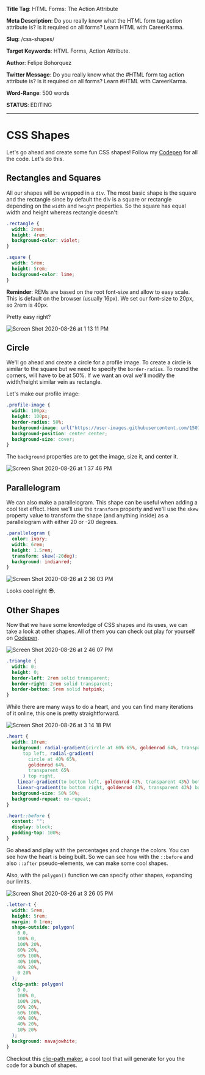 **Title Tag**: HTML Forms: The Action Attribute

**Meta Description**: Do you really know what the HTML form tag action attribute is? Is it required on all forms? Learn HTML with CareerKarma.

**Slug**: /css-shapes/

**Target Keywords**: HTML Forms, Action Attribute.

**Author**: Felipe Bohorquez

**Twitter Message**: Do you really know what the #HTML form tag action attribute is? Is it required on all forms? Learn #HTML with CareerKarma.

**Word-Range**: 500 words

**STATUS**: EDITING

---

# CSS Shapes

Let's go ahead and create some fun CSS shapes! Follow my [Codepen](https://codepen.io/fbohz-the-decoder/pen/abNWbWQ) for all the code. Let's do this.

## Rectangles and Squares

All our shapes will be wrapped in a `div`. The most basic shape is the square and the rectangle since by default the div is a square or rectangle depending on the `width` and `height` properties. So the square has equal width and height whereas rectangle doesn't:

```css
.rectangle {
  width: 2rem;
  height: 4rem;
  background-color: violet;
}

.square {
  width: 5rem;
  height: 5rem;
  background-color: lime;
}
```

**Reminder**: REMs are based on the root font-size and allow to easy scale. This is default on the browser (usually 16px). We set our font-size to 20px, so 2rem is 40px.

Pretty easy right?

![Screen Shot 2020-08-26 at 1 13 11 PM](https://user-images.githubusercontent.com/15071636/91341855-c8a08200-e79f-11ea-9b6b-4a16edc30f5a.png)

## Circle

We'll go ahead and create a circle for a profile image. To create a circle is similar to the square but we need to specify the `border-radius`. To round the corners, will have to be at 50%. If we want an oval we'll modify the width/height similar vein as rectangle.

Let's make our profile image:

```css
.profile-image {
  width: 100px;
  height: 100px;
  border-radius: 50%;
  background-image: url("https://user-images.githubusercontent.com/15071636/91342237-57ad9a00-e7a0-11ea-97bc-606a5998b29a.jpg");
  background-position: center center;
  background-size: cover;
}
```

The `background` properties are to get the image, size it, and center it.

![Screen Shot 2020-08-26 at 1 37 46 PM](https://user-images.githubusercontent.com/15071636/91344330-6ba6cb00-e7a3-11ea-91f6-44cc8103c082.png)

## Parallelogram

We can also make a parallelogram. This shape can be useful when adding a cool text effect. Here we'll use the `transform` property and we'll use the `skew` property value to transform the shape (and anything inside) as a parallelogram with either 20 or -20 degrees.

```css
.parallelogram {
  color: ivory;
  width: 6rem;
  height: 1.5rem;
  transform: skew(-20deg);
  background: indianred;
}
```

![Screen Shot 2020-08-26 at 2 36 03 PM](https://user-images.githubusercontent.com/15071636/91348522-811ef380-e7a9-11ea-8d2b-0cfee030db08.png)

Looks cool right 😎.

## Other Shapes

Now that we have some knowledge of CSS shapes and its uses, we can take a look at other shapes. All of them you can check out play for yourself on [Codepen](https://codepen.io/fbohz-the-decoder/pen/abNWbWQ).

![Screen Shot 2020-08-26 at 2 46 07 PM](https://user-images.githubusercontent.com/15071636/91349625-300fff00-e7ab-11ea-8717-9f7fa50685ae.png)

```css
.triangle {
  width: 0;
  height: 0;
  border-left: 2rem solid transparent;
  border-right: 2rem solid transparent;
  border-bottom: 5rem solid hotpink;
}
```

While there are many ways to do a heart, and you can find many iterations of it online, this one is pretty straightforward.

![Screen Shot 2020-08-26 at 3 14 18 PM](https://user-images.githubusercontent.com/15071636/91352075-ea553580-e7ae-11ea-8e46-4a93cec0008b.png)

```css
.heart {
  width: 10rem;
  background: radial-gradient(circle at 60% 65%, goldenrod 64%, transparent 65%)
      top left, radial-gradient(
        circle at 40% 65%,
        goldenrod 64%,
        transparent 65%
      ) top right,
    linear-gradient(to bottom left, goldenrod 43%, transparent 43%) bottom left,
    linear-gradient(to bottom right, goldenrod 43%, transparent 43%) bottom right;
  background-size: 50% 50%;
  background-repeat: no-repeat;
}

.heart::before {
  content: "";
  display: block;
  padding-top: 100%;
}
```

Go ahead and play with the percentages and change the colors. You can see how the heart is being built. So we can see how with the `::before` and also `::after` pseudo-elements, we can make some cool shapes.

Also, with the `polygon()` function we can specify other shapes, expanding our limits.

![Screen Shot 2020-08-26 at 3 26 05 PM](https://user-images.githubusercontent.com/15071636/91353240-9d725e80-e7b0-11ea-997e-8e4fb53bbf90.png)

```css
.letter-t {
  width: 5rem;
  height: 5rem;
  margin: 0 1rem;
  shape-outside: polygon(
    0 0,
    100% 0,
    100% 20%,
    60% 20%,
    60% 100%,
    40% 100%,
    40% 20%,
    0 20%
  );
  clip-path: polygon(
    0 0,
    100% 0,
    100% 20%,
    60% 20%,
    60% 100%,
    40% 80%,
    40% 20%,
    10% 20%
  );
  background: navajowhite;
}
```

Checkout this [clip-path maker](https://bennettfeely.com/clippy/), a cool tool that will generate for you the code for a bunch of shapes.
